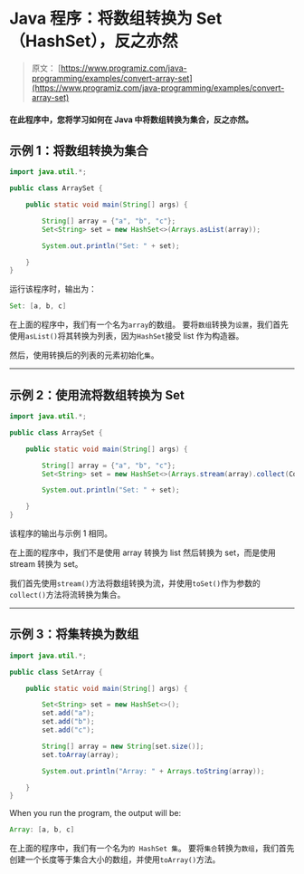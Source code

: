 # Java 程序：将数组转换为 Set（HashSet），反之亦然

> 原文： [https://www.programiz.com/java-programming/examples/convert-array-set](https://www.programiz.com/java-programming/examples/convert-array-set)

#### 在此程序中，您将学习如何在 Java 中将数组转换为集合，反之亦然。

## 示例 1：将数组转换为集合

```java
import java.util.*;

public class ArraySet {

    public static void main(String[] args) {

        String[] array = {"a", "b", "c"};
        Set<String> set = new HashSet<>(Arrays.asList(array));

        System.out.println("Set: " + set);

    }
}
```

运行该程序时，输出为：

```java
Set: [a, b, c]
```

在上面的程序中，我们有一个名为`array`的数组。 要将`数组`转换​​为`设置`，我们首先使用`asList()`将其转换为列表，因为`HashSet`接受 list 作为构造器。

然后，使用转换后的列表的元素初始化`集`。

* * *

## 示例 2：使用流将数组转换为 Set

```java
import java.util.*;

public class ArraySet {

    public static void main(String[] args) {

        String[] array = {"a", "b", "c"};
        Set<String> set = new HashSet<>(Arrays.stream(array).collect(Collectors.toSet()));

        System.out.println("Set: " + set);

    }
}
```

该程序的输出与示例 1 相同。

在上面的程序中，我们不是使用 array 转换为 list 然后转换为 set，而是使用 stream 转换为 set。

我们首先使用`stream()`方法将数组转换为流，并使用`toSet()`作为参数的`collect()`方法将流转换为集合。

* * *

## 示例 3：将集转换为数组

```java
import java.util.*;

public class SetArray {

    public static void main(String[] args) {

        Set<String> set = new HashSet<>();
        set.add("a");
        set.add("b");
        set.add("c");

        String[] array = new String[set.size()];
        set.toArray(array);

        System.out.println("Array: " + Arrays.toString(array));

    }
}
```

When you run the program, the output will be:

```java
Array: [a, b, c]
```

在上面的程序中，我们有一个名为`的 HashSet 集`。 要将`集合`转换为`数组`，我们首先创建一个长度等于集合大小的数组，并使用`toArray()`方法。